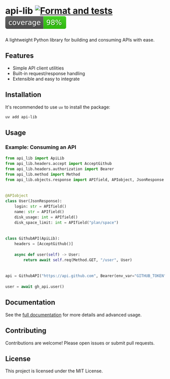 # api-lib  [![Format and tests](https://github.com/jeandemeusy/api-lib/actions/workflows/lint_and_test.yaml/badge.svg?branch=master)](https://github.com/jeandemeusy/api-lib/actions/workflows/lint_and_test.yaml) [![cov](https://github.com/jeandemeusy/api-lib/blob/gh-pages/badges/coverage.svg)](https://github.com/jeandemeusy/api-lib/actions)

A lightweight Python library for building and consuming APIs with ease.

## Features

- Simple API client utilities
- Built-in request/response handling
- Extensible and easy to integrate

## Installation

It's recommended to use `uv` to install the package:

```bash
uv add api-lib
```

## Usage

### Example: Consuming an API

```python
from api_lib import ApiLib
from api_lib.headers.accept import AcceptGithub
from api_lib.headers.authorization import Bearer
from api_lib.method import Method
from api_lib.objects.response import APIfield, APIobject, JsonResponse


@APIobject
class User(JsonResponse):
    login: str = APIfield()
    name: str = APIfield()
    disk_usage: int = APIfield()
    disk_space_limit: int = APIfield("plan/space")


class GithubAPI(ApiLib):
    headers = [AcceptGithub()]

    async def user(self) -> User:
        return await self.req(Method.GET, "/user", User)


api = GithubAPI("https://api.github.com", Bearer(env_var="GITHUB_TOKEN"))

user = await gh_api.user()
```

## Documentation

See the [full documentation](docs/) for more details and advanced usage.

## Contributing

Contributions are welcome! Please open issues or submit pull requests.

## License

This project is licensed under the MIT License.
